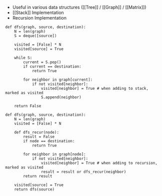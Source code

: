 - Useful in various data structures ([[Tree]] / [[Graph]] / [[Matrix]])
- [[Stack]] Implementation
- Recursion Implementation

```python=
def dfs(graph, source, destination):
	N = len(graph)
	S = deque([source])
	
	visited = [False] * N
	visited[source] = True

	while S:
		current = S.pop()
		if current == destination:
			return True
			
		for neighbor in graph[current]:
			if not visited[neighbor]:
				visited[neighbor] = True # when adding to stack, marked as visited
				S.append(neighbor)

	return False

def dfs(graph, source, destination):
	N = len(graph)
	visited = [False] * N
	
	def dfs_recur(node):
		result = False
		if node == destination:
			return True
			
		for neighbor in graph[node]:
			if not visited[neighbor]:
				visited[neighbor] = True # when adding to recursion, marked as visited
				result = result or dfs_recur(neighbor)
		return result

	visited[source] = True
	return dfs(source)
```